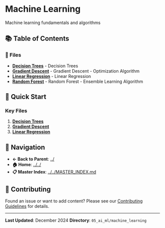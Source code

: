 # Machine Learning

Machine learning fundamentals and algorithms

## 📚 Table of Contents

### 📄 Files

- **[Decision Trees](decision_trees.md)** - Decision Trees
- **[Gradient Descent](gradient_descent.md)** - Gradient Descent - Optimization Algorithm
- **[Linear Regression](linear_regression.md)** - Linear Regression
- **[Random Forest](random_forest.md)** - Random Forest - Ensemble Learning Algorithm

## 🚀 Quick Start

### Key Files
1. **[Decision Trees](decision_trees.md)**
1. **[Gradient Descent](gradient_descent.md)**
1. **[Linear Regression](linear_regression.md)**

## 🔗 Navigation

- **← Back to Parent**: [../](../)
- **🏠 Home**: [../../](../..)
- **📋 Master Index**: [../../MASTER_INDEX.md](../../..MASTER_INDEX.md)

## 🤝 Contributing

Found an issue or want to add content? Please see our [Contributing Guidelines](../../CONTRIBUTING.md) for details.

---

**Last Updated**: December 2024
**Directory**: `05_ai_ml/machine_learning`
